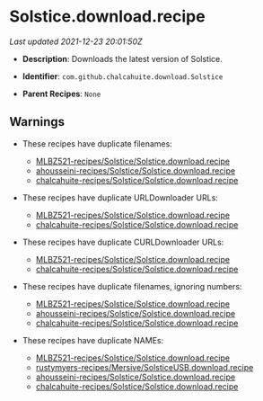 # Solstice.download.recipe

_Last updated 2021-12-23 20:01:50Z_

- **Description**: Downloads the latest version of Solstice.

- **Identifier**: `com.github.chalcahuite.download.Solstice`

- **Parent Recipes**: `None`


## Warnings

- These recipes have duplicate filenames:
    - [MLBZ521-recipes/Solstice/Solstice.download.recipe](/autopkg-dupe-tracker/MLBZ521-recipes/Solstice/Solstice.download.recipe)
    - [ahousseini-recipes/Solstice/Solstice.download.recipe](/autopkg-dupe-tracker/ahousseini-recipes/Solstice/Solstice.download.recipe)
    - [chalcahuite-recipes/Solstice/Solstice.download.recipe](/autopkg-dupe-tracker/chalcahuite-recipes/Solstice/Solstice.download.recipe)

- These recipes have duplicate URLDownloader URLs:
    - [MLBZ521-recipes/Solstice/Solstice.download.recipe](/autopkg-dupe-tracker/MLBZ521-recipes/Solstice/Solstice.download.recipe)
    - [chalcahuite-recipes/Solstice/Solstice.download.recipe](/autopkg-dupe-tracker/chalcahuite-recipes/Solstice/Solstice.download.recipe)

- These recipes have duplicate CURLDownloader URLs:
    - [MLBZ521-recipes/Solstice/Solstice.download.recipe](/autopkg-dupe-tracker/MLBZ521-recipes/Solstice/Solstice.download.recipe)
    - [chalcahuite-recipes/Solstice/Solstice.download.recipe](/autopkg-dupe-tracker/chalcahuite-recipes/Solstice/Solstice.download.recipe)

- These recipes have duplicate filenames, ignoring numbers:
    - [MLBZ521-recipes/Solstice/Solstice.download.recipe](/autopkg-dupe-tracker/MLBZ521-recipes/Solstice/Solstice.download.recipe)
    - [ahousseini-recipes/Solstice/Solstice.download.recipe](/autopkg-dupe-tracker/ahousseini-recipes/Solstice/Solstice.download.recipe)
    - [chalcahuite-recipes/Solstice/Solstice.download.recipe](/autopkg-dupe-tracker/chalcahuite-recipes/Solstice/Solstice.download.recipe)

- These recipes have duplicate NAMEs:
    - [MLBZ521-recipes/Solstice/Solstice.download.recipe](/autopkg-dupe-tracker/MLBZ521-recipes/Solstice/Solstice.download.recipe)
    - [rustymyers-recipes/Mersive/SolsticeUSB.download.recipe](/autopkg-dupe-tracker/rustymyers-recipes/Mersive/SolsticeUSB.download.recipe)
    - [ahousseini-recipes/Solstice/Solstice.download.recipe](/autopkg-dupe-tracker/ahousseini-recipes/Solstice/Solstice.download.recipe)
    - [chalcahuite-recipes/Solstice/Solstice.download.recipe](/autopkg-dupe-tracker/chalcahuite-recipes/Solstice/Solstice.download.recipe)
